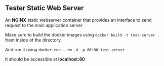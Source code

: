## Tester Static Web Server

An **NGINX** static webserver container that provides an interface to send request to the main application server

Make sure to build the docker images using `docker build -t test-server .` from inside of the directory

And run it using `docker run --rm -d -p 80:80 test-server`

It should be accessible at **localhost:80**
